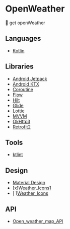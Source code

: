 # OpenWeather
🌈 get openWeather

Languages
---------

- [Kotlin](https://kotlinlang.org)

Libraries
---------

- [Android Jetpack](https://developer.android.com/jetpack/)
- [Android KTX](https://developer.android.com/kotlin/ktx)
- [Coroutine](https://developer.android.com/kotlin/coroutines?gclid=CjwKCAjwtp2bBhAGEiwAOZZTuIMw1aXBOFjnv9qEGJXhX9TnGjNJJ6oXxYi9d0wzNp9m-Fx_zDH_SBoCL0kQAvD_BwE&gclsrc=aw.ds)
- [Flow](https://developer.android.com/kotlin/flow)
- [Hilt](https://developer.android.com/training/dependency-injection/hilt-android)
- [Glide](https://github.com/bumptech/glide)
- [Lottie](https://github.com/airbnb/lottie-android)
- [MVVM](https://en.wikipedia.org/wiki/Model%E2%80%93view%E2%80%93viewmodel)
- [OkHttp3](https://github.com/square/okhttp)
- [Retrofit2](https://github.com/square/retrofit)

Tools
-----

- [ktlint](https://github.com/pinterest/ktlint)


Design
------

- [Material Design](https://material.io)
- [x][Weather_Icons1](https://openweathermap.org/weather-conditions#Weather-Condition-Codes-2)
- [ ][Weather_Icons](https://erikflowers.github.io/weather-icons/)

API
------

- [Open_weather_map_API](https://openweathermap.org/current)
